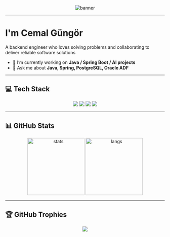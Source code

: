 <p align="center">
  <img src="https://user-images.githubusercontent.com/00000000/000000000-illustration.gif" alt="banner" />
</p>

---

# I'm Cemal Güngör
A backend engineer who loves solving problems and collaborating to deliver reliable software solutions

- 🔭 I’m currently working on **Java / Spring Boot / AI projects**  
- 💬 Ask me about **Java, Spring, PostgreSQL, Oracle ADF**  

---

## 💻 Tech Stack
<p align="center">
  <img src="https://img.shields.io/badge/Java-ED8B00?style=for-the-badge&logo=java&logoColor=white"/>
  <img src="https://img.shields.io/badge/Spring_Boot-6DB33F?style=for-the-badge&logo=springboot&logoColor=white"/>
  <img src="https://img.shields.io/badge/PostgreSQL-316192?style=for-the-badge&logo=postgresql&logoColor=white"/>
  <img src="https://img.shields.io/badge/Oracle-F80000?style=for-the-badge&logo=oracle&logoColor=white"/>
</p>

---

## 📊 GitHub Stats
<p align="center">
  <img src="https://github-readme-stats.vercel.app/api?username=cemalgungor&show_icons=true&theme=radical" alt="stats" height="180"/>
  <img src="https://github-readme-stats.vercel.app/api/top-langs/?username=cemalgungor&layout=compact&theme=radical" alt="langs" height="180"/>
</p>

---

## 🏆 GitHub Trophies
<p align="center">
  <img src="https://github-profile-trophy.vercel.app/?username=cemalgungor&theme=radical&no-frame=false&no-bg=true&margin-w=4"/>
</p>
